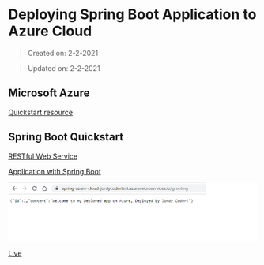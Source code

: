 # Deploying Spring Boot Application to Azure Cloud

>Created on: 2-2-2021

>Updated on: 2-2-2021



## Microsoft Azure 
[Quickstart resource](https://docs.microsoft.com/nl-nl/azure/spring-cloud/spring-cloud-quickstart?WT.mc_id=Portal-AppPlatformExtension&tabs=IntelliJ&pivots=programming-language-java)

## Spring Boot Quickstart
[RESTful Web Service](https://spring.io/guides/gs/spring-boot/)

[Application with Spring Boot](https://spring.io/guides/gs/rest-service/)

![greeting](img.png)

[Live](https://spring-azure-cloud-jordycodertest.azuremicroservices.io)

